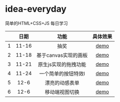 # idea-everyday
简单的HTML+CSS+JS 每日学习  

|      | 日期  |         功能         |                           具体效果                           |
| :--: | :---: | :------------------: | :----------------------------------------------------------: |
|  1   | 11-16 |         抽奖         | [demo](https://github.com/mayafei1997/idea-everyday/blob/master/img/11-16%E6%8A%BD%E5%A5%96.gif) |
|  2   | 11-18 | 基于canvas实现的画板 | [demo](https://github.com/mayafei1997/idea-everyday/blob/master/img/11-18%E7%94%BB%E5%B8%83.gif) |
|  3   | 11-21 | 原生js实现的拖拽功能 | [demo](https://github.com/mayafei1997/idea-everyday/blob/master/img/11-21%E5%8E%9F%E7%94%9Fjs%E5%AE%9E%E7%8E%B0%E6%8B%96%E6%8B%BD%E6%95%88%E6%9E%9C.gif) |
|  4   | 11-24 | 一个简单的按钮特效I  | [demo](https://github.com/mayafei1997/idea-everyday/blob/master/img/11-24%E7%AE%80%E5%8D%95%E7%9A%84%E6%8C%89%E9%92%AE%E7%89%B9%E6%95%88.gif) |
|  5   | 12-6  |    漂亮的动感表单    | [demo](https://github.com/mayafei1997/idea-everyday/blob/master/img/12-6%E8%A1%A8%E5%8D%95%E5%8A%A8%E6%84%9F%E6%95%88%E6%9E%9C.gif) |
|  6   | 12-6  |    移动端视图切换    | [demo](https://github.com/mayafei1997/idea-everyday/blob/master/img/12-6%E7%A7%BB%E5%8A%A8%E7%AB%AF%E8%A7%86%E5%9B%BE%E5%88%87%E6%8D%A2.gif) |



